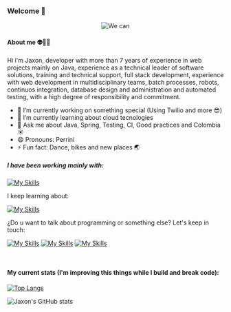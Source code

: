 ### Welcome 👋

<p align="center">
  <img src="https://media.giphy.com/media/fwbZnTftCXVocKzfxR/giphy.gif" alt="We can" />
</p>

#### About me 👽🦄✨

Hi i'm Jaxon, developer with more than 7 years of experience in web projects mainly on Java, experience as a technical leader of software solutions, training and technical support, full stack development, experience with web development in multidisciplinary teams, batch processes, robots, continuos integration, database design and administration and automated testing, with a high degree of responsibility and commitment.

- 🔭 I’m currently working on something special (Using Twilio and more 😎)
- 🌱 I’m currently learning about cloud tecnologies
- 💬 Ask me about Java, Spring, Testing, CI, Good practices and Colombia ☀️
- 😄 Pronouns: Perrini
- ⚡ Fun fact: Dance, bikes and new places 🌏 

##### I have been working mainly with:

[![My Skills](https://skillicons.dev/icons?i=js,html,css,bootstrap,angular,react,jquery,java,spring,scala,kubernetes,jenkins,graphql,firebase,mysql,mongodb,postgres,docker)](https://github.com/jaxonjma)

I keep learning about:

[![My Skills](https://skillicons.dev/icons?i=aws,azure,kubernetes,py,nodejs,vue)](https://github.com/jaxonjma)

¿Do u want to talk about programming or something else? Let's keep in touch:

[![My Skills](https://skillicons.dev/icons?i=linkedin)](https://www.linkedin.com/in/jaxon-julian-munoz-avendano/)
[![My Skills](https://skillicons.dev/icons?i=stackoverflow)](https://stackoverflow.com/users/5870012/jaxonjma)
[![My Skills](https://skillicons.dev/icons?i=instagram)](https://www.instagram.com/jaxon.julian/)

&emsp;

#### My current stats (I'm improving this things while I build and break code): 

[![Top Langs](https://github-readme-stats.vercel.app/api/top-langs/?username=jaxonjma&layout=compact)](https://github.com/anuraghazra/github-readme-stats)

![Jaxon's GitHub stats](https://github-readme-stats.vercel.app/api?username=jaxonjma&show_icons=true&theme=radical)


